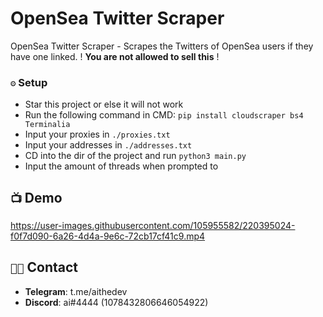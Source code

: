 # OpenSea Twitter Scraper
OpenSea Twitter Scraper - Scrapes the Twitters of OpenSea users if they have one linked. ! **You are not allowed to sell this** !

### `⚙️` Setup
- Star this project or else it will not work
- Run the following command in CMD: `pip install cloudscraper bs4 Terminalia`
- Input your proxies in `./proxies.txt` 
- Input your addresses in `./addresses.txt`
- CD into the dir of the project and run `python3 main.py`
- Input the amount of threads when prompted to

## `📺` Demo


https://user-images.githubusercontent.com/105955582/220395024-f0f7d090-6a26-4d4a-9e6c-72cb17cf41c9.mp4




## `🧑‍💻` Contact
- **Telegram**: t.me/aithedev
- **Discord**: ai#4444 (1078432806646054922)
